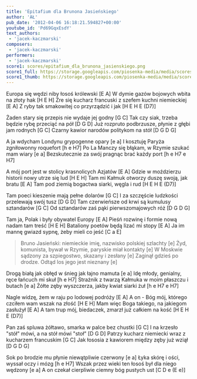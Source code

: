 ```yaml
---
title: 'Epitafium dla Brunona Jasieńskiego'
author: 'AŁ'
pub_date: '2012-04-06 16:18:21.594827+00:00'
youtube_id: 'Pd69GqxEsdY'
text_authors:
 - 'jacek-kaczmarski'
composers:
 - 'jacek-kaczmarski'
performers:
 - 'jacek-kaczmarski'
score1: scores/epitafium_dla_brunona_jasienskiego.png
score1_full: https://storage.googleapis.com/piosenka-media/media/scores/epitafium_dla_brunona_jasienskiego.png
score1_thumb: https://storage.googleapis.com/piosenka-media/media/scores/epitafium_dla_brunona_jasienskiego.png.180x0_q85_upscale.jpg
---
```


Europa się wędzi niby łosoś królewski [E A]
W dymie gazów bojowych wbita na złoty hak [H E H]
Żre się kucharz francuski z szefem kuchni niemieckiej [E A]
Z ryby tak smakowitej co przyrządzić i jak [H E H E (D7)]

Żaden stary się przepis nie wydaje jej godny [G C]
Tak czy siak, trzeba będzie rybę przeciąć na pół [D G D]
Już rozpruto podbrzusze, płynie z głębi jam rodnych [G C]
Czarny kawior narodów politykom na stół [D G D G]

A ja wdycham Londynu grypogenne opary [e a]
I kosztuję Paryża zgniłowonny roquefort [h e H7]
Po La Manczy się błąkam, w Rzymie szukać mam wiary [e a]
Bezskutecznie za swój pragnąc brać każdy port [h e H7 e H7]

A mój port jest w stolicy krasnolicych Azjatów [E A]
Gdzie w moździerzu historii nowy utrze się lud [H E H]
Tam mi Kałmuk otworzy duszę swoją, jak bratu [E A]
Tam pod ziemią bogactwa siarki, węgla i rud [H E H E (D7)]

Tam poeci kieszenie mają pełne dolarów [G C]
I za szczęście ludzkości przelewają swój tusz [D G D]
Tam czerwieńsze od krwi są kumulusy sztandarów [G C]
Od sztandarów zaś pąki pierwszomajowych róż [D G D G]

Tam ja, Polak i były obywatel Europy [E A]
Pieśń rozwinę i formie nową nadam tam treść [H E H]
Bataliony poetów będą lizać mi stopy [E A]
Ja im mannę gwiazd sypnę, żeby mieli co jeść [C a E]

>Bruno Jasieński: niemieckie imię, nazwisko polskiej szlachty [e]
>Żyd, komunista, bywał w Rzymie, paryskie miał kontakty [e]
>W Moskwie sądzony za szpiegostwo, skazany i zesłany [e]
>Zaginął gdzieś po drodze. Odtąd los jego jest nieznany [e]

Drogą białą jak obłęd w śnieg jak łajno mamuta [e a]
Idę młody, genialny, ręce łańcuch mi skuł [h e H7]
Strażnik z twarzą Kałmuka w moim płaszczu i butach [e a]
Żółte zęby wyszczerza, jakby kwiat siarki żuł [h e H7 e H7]

Nagle widzę, żem w raju po lodowej podróży [E A]
A on - Bóg mój, którego czciłem wam wszak na złość [H E H]
Mam więc Boga takiego, na jakiegom zasłużył [E A]
A tam trup mój, biedaczek, zmarzł już całkiem na kość [H E H E (D7)]

Pan zaś spluwa żółtawo, smarka w palce bez chustki [G C]
I na krzesło "stół" mówi, a na stół mówi "stoł" [D G D]
Patrzy kucharz niemiecki wraz z kucharzem francuskim [G C]
Jak łososia z kawiorem między zęby już wziął [D G D G]

Sok po brodzie mu płynie niewątpliwie czerwony [e a]
Łyka skórę i ości, wyssał oczy i mózg  [h e H7]
Wszak przez wieki ten łosoś był dla niego wędzony [e a]
A on czekał cierpliwie ciemny bóg pustych ust [C D e (E e)]